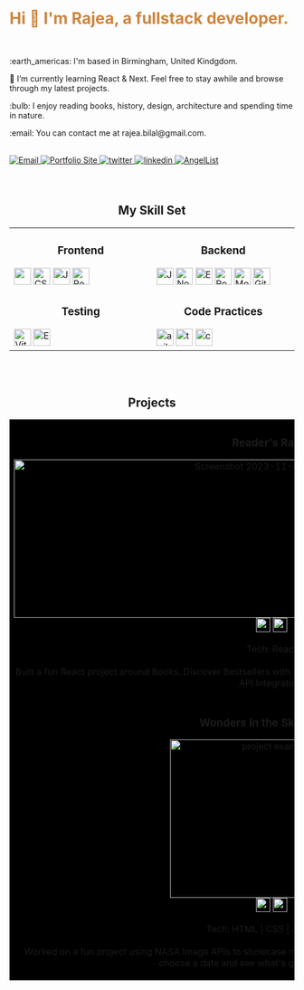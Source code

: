 



<h1 align="left" style="color: #CD853F;">Hi 👋 I'm Rajea, a fullstack developer.</h1>
<br>
<p align="left">:earth_americas: I'm based in Birmingham, United Kindgdom.</p>
<p align="left">🌱 I’m currently learning React & Next. Feel free to stay awhile and browse through my latest projects.</p>
<p align="left">:bulb: I enjoy reading books, history, design, architecture and spending time in nature.</p>
<p align="left">:email: You can contact me at rajea.bilal@gmail.com.</p>



<br>

<!-- Buttons Top -->

<div align="left"> 
<a href="mailto:rajea.bilal@gmail.com">
<img src="https://img.shields.io/badge/-Email Me-CD853F?style=for-the-badge&?logoWidth=50" alt="Email" style="margin-bottom: 5px;" />
</a>
<a href="https://rajea-bilal.netlify.app/">
<img src="https://img.shields.io/badge/-Portfolio-CD853F?style=for-the-badge&?logoWidth=50" alt="Portfolio Site" style="margin-bottom: 5px;" />
</a>
<a href="https://twitter.com/rajeabilal">
<img src="https://img.shields.io/badge/-Twitter-CD853F?style=for-the-badge&?logoWidth=50" alt="twitter" style="margin-bottom: 5px;" />
</a>
<a href="https://www.linkedin.com/in/rajea-bilal/">
<img src="https://img.shields.io/badge/-Linkedin-CD853F?style=for-the-badge&?logoWidth=50" alt="linkedin" style="margin-bottom: 5px;" />
</a>  
<a href="https://angel.co/u/rajea-bilal">
<img src="https://img.shields.io/badge/-AngelList-CD853F?style=for-the-badge&?logoWidth=50" alt="AngelList" style="margin-bottom: 5px;" />
</a> 
</div>

<br>
<br>
  
<div align="center">
  
<h2>My Skill Set</h2>

<table><tr><td valign="top" width="30%">

  <h3 align="center">Frontend</h3>

<div align="left">  
<img src="https://img.shields.io/badge/html5-%23E34F26.svg?style=for-the-badge&logo=html5&logoColor=white" height="30" />  
<img src="https://img.shields.io/badge/css3-%231572B6.svg?style=for-the-badge&logo=css3&logoColor=white" alt="CSS3" height="30" />  
<img src="https://img.shields.io/badge/javascript-%23323330.svg?style=for-the-badge&logo=javascript&logoColor=%23F7DF1E)" alt="JavaScript" height="30" />  
<img src="https://img.shields.io/badge/react-%2320232a.svg?style=for-the-badge&logo=react&logoColor=%2361DAFB)" alt="React" height="30" />   
</div>

</td><td valign="top" width="30%">

  <h3 align="center">Backend</h3>

<div align="left">  
<img src="https://img.shields.io/badge/javascript-%23323330.svg?style=for-the-badge&logo=javascript&logoColor=%23F7DF1E)" alt="JavaScript" height="30" /> 
<img src="https://img.shields.io/badge/node.js-6DA55F?style=for-the-badge&logo=node.js&logoColor=white)" alt="Node.js" height="30" />  
<img src="https://img.shields.io/badge/express.js-%23404d59.svg?style=for-the-badge&logo=express&logoColor=%2361DAFB)" alt="Express.js" height="30" /> 
<img src="https://img.shields.io/badge/postgres-%23316192.svg?style=for-the-badge&logo=postgresql&logoColor=white" alt="PostgreSQL" height="30" />  
<img src="https://img.shields.io/badge/mongoDB-test?style=for-the-badge&logo=mongodb&color=gray" alt="MongoDB" height="30" />  
<img src="https://img.shields.io/badge/git-%23F05033.svg?style=for-the-badge&logo=git&logoColor=white)" alt="Git" height="30" />  
</div>

</td>


</tr>
<tr>
  <td valign="top" width="30%">

  <h3 align="center">Testing</h3>

<div align="left">  
 
<img src="https://img.shields.io/badge/vitest-test?style=for-the-badge&logo=vitest&color=teal" alt="Vitest" height="30" />
<img src="https://img.shields.io/badge/playwright-test?style=for-the-badge&logo=playwright&color=red" alt="Express.js" height="30" />


</div>

</td>
<td valign="top" width="30%">

  <h3 align="center">Code Practices</h3>

<div align="left">  
<img src="https://img.shields.io/badge/agile-methodology-test?style=for-the-badge&color=olive" alt="agile-methodology" height="30" />  
<img src="https://img.shields.io/badge/teamwork-test?style=for-the-badge&color=yellow" alt="teamwork" height="30" />  
<img src="https://img.shields.io/badge/computational-thinking-test?style=for-the-badge&color=peru" alt="computational-thinking" height="30" />  


</div>

</td>
</tr>
</table>


</div>




<!-- <p><img align="left" src="https://github-readme-stats.vercel.app/api/top-langs?username=rajea-bilal&show_icons=true&locale=en&layout=compact" alt="rajea-bilal" /></p> -->
<!-- 
<p>&nbsp;<img align="center" src="https://github-readme-stats.vercel.app/api?username=rajea-bilal&show_icons=true&locale=en" alt="rajea-bilal" /></p> -->

<br>



<br>


<!-- PROJECTS -->

<h2 align="center">Projects</h2>
<div align="center">
  <table style="background-color: black;">
    <tr>
        <td width="30%" height="30%" style="background-color: black;">
        <h3 align="center">Reader's Radar</h3>
        <p align="center">
          <a href="https://github.com/rajea-bilal/history-trivia" target="_blank" rel="noreferrer">
           <img width="911" alt="Screenshot 2023-11-06 at 21 39 00" src="https://github.com/rajea-bilal/rajea-bilal/assets/93056794/4575aa3b-77b1-4159-a4de-501bb5374672" height="280px"/>
          </a><br>
          <span>
            <a href="https://github.com/rajea-bilal/book-app" target="_blank" rel="noreferrer">
              <img src="https://img.shields.io/badge/-Repo-aa593e?style=for-the-badge&?logoWidth=40" alt="button to repository" height="25px">
            </a>
            <a href="https://book-app-omega.vercel.app/" target="_blank" rel="noreferrer">
              <img src="https://img.shields.io/badge/-Live_site-aa593e?style=for-the-badge&?logoWidth=40" alt="button to live site" height="25px">
            </a>
          </span>
        </p>
        <p align="center">
          Tech: React <br><br>
          Built a fun React project around Books. Discover Bestsellers with Ease: Explore, Search, and Enjoy with the NY Bestseller API Integration!
        </p>
      </td>
<td width="30%" height="30%" style="background-color: black;">
        <h3 align="center">History Trivia</h3>
        <p align="center">
          <a href="https://github.com/rajea-bilal/history-trivia" target="_blank" rel="noreferrer">
            <img src="https://media.giphy.com/media/v1.Y2lkPTc5MGI3NjExYWxhZzhqN2c3Y215Y3R4bXBsdnU0ZmlpaTJjNWZjMGNrOGxoZnE0NyZlcD12MV9pbnRlcm5hbF9naWZfYnlfaWQmY3Q9Zw/t2qfy4FENpCFXhSPj8/giphy.gif" height="280px" width="360px" alt="project example" />
          </a><br>
          <span>
            <a href="https://github.com/rajea-bilal/history-trivia" target="_blank" rel="noreferrer">
              <img src="https://img.shields.io/badge/-Repo-aa593e?style=for-the-badge&?logoWidth=40" alt="button to repository" height="25px">
            </a>
            <a href="https://history-trivia.netlify.app/" target="_blank" rel="noreferrer">
              <img src="https://img.shields.io/badge/-Live_site-aa593e?style=for-the-badge&?logoWidth=40" alt="button to live site" height="25px">
            </a>
          </span>
        </p>
        <p align="center">
          Tech: HTML | CSS | JavaScript <br><br>
          A history trivia app built around the Open Trivia API
        </p>
      </td>
      </tr>
    <tr>
       <td width="30%" height="30%">
        <h3 align="center">Wonders In the Sky - NASA</h3>
        <p align="center">
          <a href="https://github.com/rajea-bilal/nasa-daily-images" target="_blank" rel="noreferrer">
            <img src="https://media.giphy.com/media/YILLeAajL6GaFR6qbj/giphy.gif" height="280px" width="360px" alt="project example" />
          </a><br>
          <span>
            <a href="https://github.com/rajea-bilal/nasa-daily-images" target="_blank" rel="noreferrer">
              <img src="https://img.shields.io/badge/-Repo-aa593e?style=for-the-badge&?logoWidth=40" alt="button to repository" height="25px">
            </a>
            <a href="https://nasa-images-daily.netlify.app" target="_blank" rel="noreferrer">
              <img src="https://img.shields.io/badge/-Live_site-aa593e?style=for-the-badge&?logoWidth=40" alt="button to live site" height="25px">
            </a>
          </span>
        </p>
        <p align="center">
          Tech: HTML | CSS | JavaScript <br><br>
          Worked on a fun project using NASA Image APIs to showcase magnificent images from around the universe. Click to choose a date and see what's going on in the skies :)
        </p>
      </td>
    </tr>
</table>
</div>


